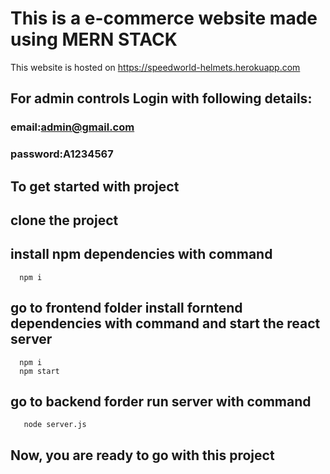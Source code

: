 # This is a e-commerce website made using MERN STACK
This website is hosted on https://speedworld-helmets.herokuapp.com
## For admin controls Login with following details:
 ### email:admin@gmail.com
 ### password:A1234567
  
## To get started with project
  ## clone the project 
 ## install npm dependencies with command
      npm i
      
 ## go to frontend folder install forntend dependencies with command and start the  react server
      npm i
      npm start
 ## go to backend forder  run server with command
       node server.js
## Now, you are ready to go with this project
